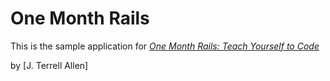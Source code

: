 # One Month Rails

This is the sample application for 
[*One Month Rails: Teach Yourself to Code*](http://onemonthrails.com)


by [J. Terrell Allen]